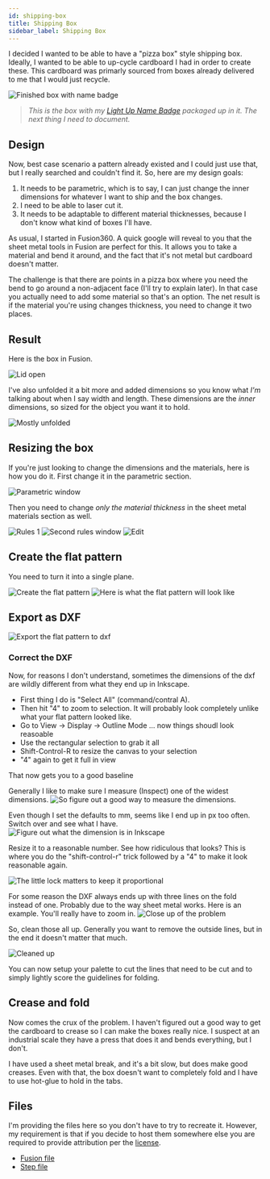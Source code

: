 ```yaml
---
id: shipping-box 
title: Shipping Box
sidebar_label: Shipping Box
---
```


I decided I wanted to be able to have a "pizza box" style shipping box.  Ideally, I wanted to be able to up-cycle cardboard I had in order to create these.  This cardboard was primarly sourced from boxes already delivered to me that I would just recycle.  

![Finished box with name badge](assets/small-size-box.png)

> *This is the box with my [Light Up Name Badge](name-badge.md) packaged up in it.  The next thing I need to document.*

## Design
Now, best case scenario a pattern already existed and I could just use that, but I really searched and couldn't find it.  So, here are my design goals:

1.  It needs to be parametric, which is to say, I can just change the inner dimensions for whatever I want to ship and the box changes.
2.  I need to be able to laser cut it.
3.  It needs to be adaptable to different material thicknesses, because I don't know what kind of boxes I'll have.

As usual, I started in Fusion360.  A quick google will reveal to you that the sheet metal tools in Fusion are perfect for this.  It allows you to take a material and bend it around, and the fact that it's not metal but cardboard doesn't matter.

The challenge is that there are points in a pizza box where you need the bend to go around a non-adjacent face (I'll try to explain later).  In that case you actually need to add some material so that's an option.  The net result is if the material you're using changes thickness, you need to change it two places.

## Result
Here is the box in Fusion.

![Lid open](assets/shipping-box-open-1.png)

I've also unfolded it a bit more and added dimensions so you know what *I'm* talking about when I say width and length.  These dimensions are the *inner* dimensions, so sized for the object you want it to hold.

![Mostly unfolded](assets/shipping-box-open-2.png)

## Resizing the box
If you're just looking to change the dimensions and the materials, here is how you do it.  First change it in the parametric section.

![Parametric window](assets/shipping-box-parameters.png)

Then you need to change *only the material thickness* in the sheet metal materials section as well.

![Rules 1](assets/shipping-box-sheet-metal-rules.png) ![Second rules window](assets/shipping-box-sheet-metal-rules-2.png) ![Edit](assets/shipping-box-edit-rule.png)

## Create the flat pattern

You need to turn it into a single plane.

![Create the flat pattern](assets/shipping-box-create-flat-pattern.png)
![Here is what the flat pattern will look like](assets/shipping-box-flat-pattern.png)

## Export as DXF

![Export the flat pattern to dxf](assets/shipping-box-export-to-dxf.png)

### Correct the DXF

Now, for reasons I don't understand, sometimes the dimensions of the dxf are wildly different from what they end up in Inkscape.

* First thing I do is "Select All" (command/contral A).
* Then hit "4" to zoom to selection.  It will probably look completely unlike what your flat pattern looked like.
* Go to View -> Display -> Outline Mode ... now things shoudl look reasoable
* Use the rectangular selection to grab it all
* Shift-Control-R to resize the canvas to your selection
* "4" again to get it full in view

That now gets you to a good baseline

Generally I like to make sure I measure (Inspect) one of the widest dimensions.
![So figure out a good way to measure the dimensions.](assets/shipping-box-measure-dimensions.png)

Even though I set the defaults to mm, seems like I end up in px too often.  Switch over and see what I have.
![Figure out what the dimension is in Inkscape](assets/shipping-box-inkscape-size.png)

Resize it to a reasonable number.  See how ridiculous that looks?  This is where you do the "shift-control-r" trick followed by a "4" to make it look reasonable again.

![The little *lock* matters to keep it proportional](assets/shipping-box-inkscape-resize.png)

For some reason the DXF always ends up with three lines on the fold instead of one.  Probably due to the way sheet metal works.  Here is an example.  You'll really have to zoom in.
![Close up of the problem](assets/shipping-box-inkscape-too-many-lines.png)

So, clean those all up.  Generally you want to remove the outside lines, but in the end it doesn't matter that much.

![Cleaned up](assets/shipping-box-inkscape-right-amount-of-lines.png)

You can now setup your palette to cut the lines that need to be cut and to simply lightly score the guidelines for folding.

## Crease and fold
Now comes the crux of the problem.  I haven't figured out a good way to get the cardboard to crease so I can make the boxes really nice.  I suspect at an industrial scale they have a press that does it and bends everything, but I don't.

I have used a sheet metal break, and it's a bit slow, but does make good creases.  Even with that, the box doesn't want to completely fold and I have to use hot-glue to hold in the tabs.


## Files

I'm providing the files here so you don't have to try to recreate it.  However, my requirement is that if you decide to host them somewhere else you are required to provide attribution per the [license](assets/LICENSE).

* [Fusion file](assets/shipping-box.f3d)
* [Step file](assets/shipping-box.step)
